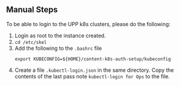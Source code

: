 ## Manual Steps 

To be able to login to the UPP k8s clusters, please do the following:

1. Login as root to the instance created.
1. `cd /etc/skel`
1. Add the following to the `.bashrc` file
    ```
    export KUBECONFIG=${HOME}/content-k8s-auth-setup/kubeconfig
    ```
1. Create a file `.kubectl-login.json` in the same directory. Copy the contents of the last pass note `kubectl-login for Ops` to the file.
